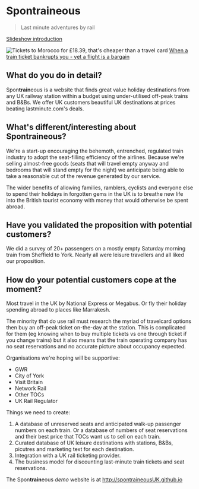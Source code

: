 # Spon**train**eous

>  Last minute adventures by rail

[Slideshow introduction](https://docs.google.com/presentation/pub?id=1skpUiZ5vfjGucCAEOIzR-rnJoYLFqfYgylifIfGxts0&start=false&loop=false&delayms=5000)

![Tickets to Morocco for £18.39, that's cheaper than a travel card](https://www.facebook.com/photo/download/?fbid=10152869253464229)
[When a train ticket bankrupts you - yet a flight is a bargain](https://www.facebook.com/greenpeaceuk/posts/10152869253464229)

## What do you do in detail?

Spon**train**eous is a website that finds great value holiday destinations from any UK railway station within a budget using under-utilised off-peak trains and B&Bs. We offer UK customers beautiful UK destinations at prices beating lastminute.com's deals.

## What's different/interesting about Spon**train**eous?

We're a start-up encouraging the behemoth, entrenched, regulated train industry to adopt the seat-filling efficiency of the airlines. Because we're selling almost-free goods (seats that will travel empty anyway and bedrooms that will stand empty for the night) we anticipate being able to take a reasonable cut of the revenue generated by our service.

The wider benefits of allowing families, ramblers, cyclists and everyone else to spend their holidays in forgotten gems in the UK is to breathe new life into the British tourist economy with money that would otherwise be spent abroad.

## Have you validated the proposition with potential customers?

We did a survey of 20+ passengers on a mostly empty Saturday morning train from Sheffield to York. Nearly all were leisure travellers and all liked our proposition.

## How do your potential customers cope at the moment?

Most travel in the UK by National Express or Megabus. Or fly their holiday spending abroad to places like Marrakesh. 

The minority that do use rail must research the myriad of travelcard options then buy an off-peak ticket on-the-day at the station. This is complicated for them (eg knowing when to buy multiple tickets vs one through ticket if you change trains) but it also means that the train operating company has no seat reservations and no accurate picture about occupancy expected.


Organisations we're hoping will be supportive:

- GWR
- City of York
- Visit Britain
- Network Rail
- Other TOCs
- UK Rail Regulator

Things we need to create:

1. A database of unreserved seats and anticipated walk-up passenger numbers on each train. Or a database of numbers of seat reservations and their best price that TOCs want us to sell on each train.
2. Curated database of UK leisure destinations with stations, B&Bs, picutres and marketing text for each destination.
3. Integration with a UK rail ticketing provider.
4. The business model for discounting last-minute train tickets and seat reservations.

The Spon**train**eous *demo* website is at http://spontraineousUK.github.io
